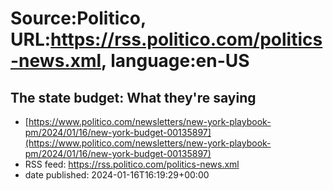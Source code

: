 # Source:Politico, URL:https://rss.politico.com/politics-news.xml, language:en-US

## The state budget: What they're saying
 - [https://www.politico.com/newsletters/new-york-playbook-pm/2024/01/16/new-york-budget-00135897](https://www.politico.com/newsletters/new-york-playbook-pm/2024/01/16/new-york-budget-00135897)
 - RSS feed: https://rss.politico.com/politics-news.xml
 - date published: 2024-01-16T16:19:29+00:00



